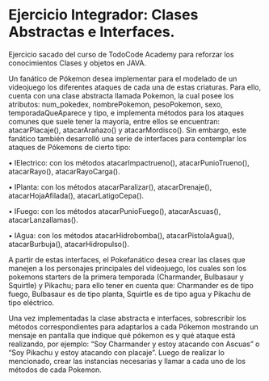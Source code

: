 # Ejercicio Integrador: Clases Abstractas e Interfaces.
Ejercicio sacado del curso de TodoCode Academy para reforzar los conocimientos Clases y objetos en JAVA.

Un fanático de Pókemon desea implementar para el modelado de un videojuego los diferentes ataques de cada una de estas criaturas. Para ello, cuenta con una clase abstracta llamada 
Pokemon, la cual posee los atributos: num_pokedex, nombrePokemon, pesoPokemon, sexo, temporadaQueAparece y tipo, e implementa métodos para los ataques comunes que suele 
tener la mayoría, entre ellos se encuentran: atacarPlacaje(), atacarArañazo() y atacarMordisco(). Sin embargo, este fanático también desarrolló una serie de interfaces para 
contemplar los ataques de Pókemons de cierto tipo:

• IElectrico: con los métodos atacarImpactrueno(), atacarPunioTrueno(), atacarRayo(), atacarRayoCarga().

• IPlanta: con los métodos atacarParalizar(), atacarDrenaje(), atacarHojaAfilada(), atacarLatigoCepa().

• IFuego: con los métodos atacarPunioFuego(), atacarAscuas(), atacarLanzallamas().

• IAgua: con los métodos atacarHidrobomba(), atacarPistolaAgua(), atacarBurbuja(), atacarHidropulso().

A partir de estas interfaces, el Pokefanático desea crear las clases que manejen a los personajes principales del videojuego, los cuales son los pokemons starters de la primera 
temporada (Charmander, Bulbasaur y Squirtle) y Pikachu; para ello tener en cuenta que: 
Charmander es de tipo fuego, Bulbasaur es de tipo planta, Squirtle es de tipo agua y Pikachu 
de tipo eléctrico.

Una vez implementadas la clase abstracta e interfaces, sobrescribir los métodos correspondientes para adaptarlos a cada Pókemon mostrando un mensaje en pantalla que 
indique qué pókemon es y qué ataque está realizando, por ejemplo: “Soy Charmander y estoy atacando con Ascuas” o “Soy Pikachu y estoy atacando con placaje”. Luego de realizar lo 
mencionado, crear las instancias necesarias y llamar a cada uno de los métodos de cada Pokemon.
